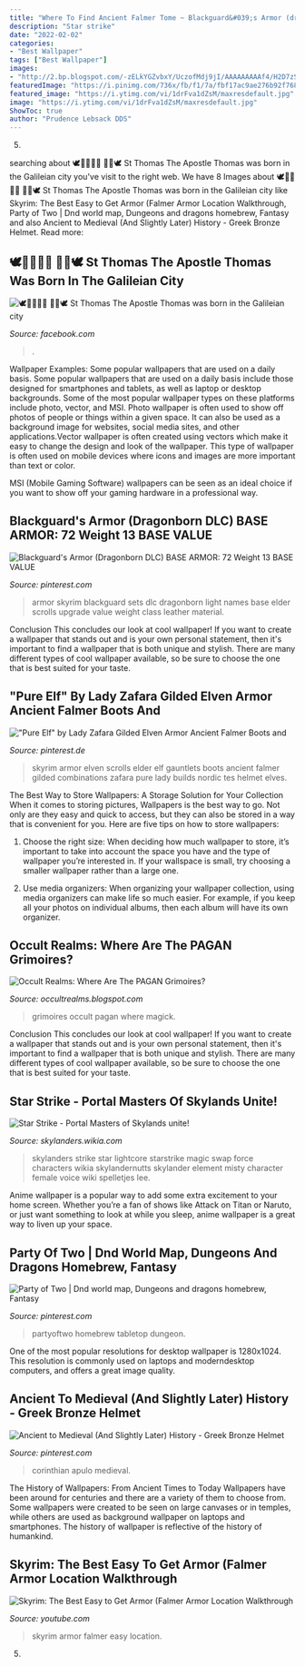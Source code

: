 ```yaml
---
title: "Where To Find Ancient Falmer Tome ~ Blackguard&#039;s Armor (dragonborn Dlc) Base Armor: 72 Weight 13 Base Value"
description: "Star strike"
date: "2022-02-02"
categories:
- "Best Wallpaper"
tags: ["Best Wallpaper"]
images:
- "http://2.bp.blogspot.com/-zELkYGZvbxY/UczofMdj9jI/AAAAAAAAAf4/H2D7zSrLtz0/s640/abdadb2.jpg"
featuredImage: "https://i.pinimg.com/736x/fb/f1/7a/fbf17ac9ae276b92f76818f7d1c5a20f.jpg"
featured_image: "https://i.ytimg.com/vi/1drFva1dZsM/maxresdefault.jpg"
image: "https://i.ytimg.com/vi/1drFva1dZsM/maxresdefault.jpg"
ShowToc: true
author: "Prudence Lebsack DDS"
---
```



5.

	

		
searching about 🕊🙏🏾💚💛 ️🙏🏾🕊 St Thomas The Apostle Thomas was born in the Galileian city you've visit to the right web. We have 8 Images about 🕊🙏🏾💚💛 ️🙏🏾🕊 St Thomas The Apostle Thomas was born in the Galileian city like Skyrim: The Best Easy to Get Armor (Falmer Armor Location Walkthrough, Party of Two | Dnd world map, Dungeons and dragons homebrew, Fantasy and also Ancient to Medieval (And Slightly Later) History - Greek Bronze Helmet. Read more:
		
    
## 🕊🙏🏾💚💛 ️🙏🏾🕊 St Thomas The Apostle Thomas Was Born In The Galileian City

<img loading=lazy src="https://lookaside.fbsbx.com/lookaside/crawler/media/?media_id=2268797043435394" onerror="this.onerror=null;this.src='https://tse3.mm.bing.net/th?id=OIP.8DXWvp2MN9TcXeoibfDQ3gAAAA&amp;pid=15.1';" alt="🕊🙏🏾💚💛 ️🙏🏾🕊 St Thomas The Apostle Thomas was born in the Galileian city">

_Source: facebook.com_

>. 

	

Wallpaper Examples: Some popular wallpapers that are used on a daily basis.
Some popular wallpapers that are used on a daily basis include those designed for smartphones and tablets, as well as laptop or desktop backgrounds. Some of the most popular wallpaper types on these platforms include photo, vector, and MSI. 
Photo wallpaper is often used to show off photos of people or things within a given space. It can also be used as a background image for websites, social media sites, and other applications.Vector wallpaper is often created using vectors which make it easy to change the design and look of the wallpaper. This type of wallpaper is often used on mobile devices where icons and images are more important than text or color. 

MSI (Mobile Gaming Software) wallpapers can be seen as an ideal choice if you want to show off your gaming hardware in a professional way.

    
## Blackguard&#039;s Armor (Dragonborn DLC) BASE ARMOR: 72 Weight 13 BASE VALUE

<img loading=lazy src="https://i.pinimg.com/originals/5b/ba/eb/5bbaebfac10646d805f95f35c4a7a757.jpg" onerror="this.onerror=null;this.src='https://tse3.mm.bing.net/th?id=OIP.ZYiPPKmgkIHnBBBgC7xzowHaPe&amp;pid=15.1';" alt="Blackguard&#039;s Armor (Dragonborn DLC) BASE ARMOR: 72 Weight 13 BASE VALUE">

_Source: pinterest.com_

>armor skyrim blackguard sets dlc dragonborn light names base elder scrolls upgrade value weight class leather material. 

	

Conclusion
This concludes our look at cool wallpaper! If you want to create a wallpaper that stands out and is your own personal statement, then it's important to find a wallpaper that is both unique and stylish. There are many different types of cool wallpaper available, so be sure to choose the one that is best suited for your taste.

    
## &quot;Pure Elf&quot; By Lady Zafara Gilded Elven Armor Ancient Falmer Boots And

<img loading=lazy src="https://i.pinimg.com/originals/84/7c/fc/847cfc80072c7c40f1273503eba2750b.jpg" onerror="this.onerror=null;this.src='https://tse1.mm.bing.net/th?id=OIP.TDb5uYXNGbX6A4WWr2CuYgAAAA&amp;pid=15.1';" alt="&quot;Pure Elf&quot; by Lady Zafara Gilded Elven Armor Ancient Falmer Boots and">

_Source: pinterest.de_

>skyrim armor elven scrolls elder elf gauntlets boots ancient falmer gilded combinations zafara pure lady builds nordic tes helmet elves. 

	

The Best Way to Store Wallpapers: A Storage Solution for Your Collection
When it comes to storing pictures, Wallpapers is the best way to go. Not only are they easy and quick to access, but they can also be stored in a way that is convenient for you. Here are five tips on how to store wallpapers:
1) Choose the right size: When deciding how much wallpaper to store, it’s important to take into account the space you have and the type of wallpaper you’re interested in. If your wallspace is small, try choosing a smaller wallpaper rather than a large one.

2) Use media organizers: When organizing your wallpaper collection, using media organizers can make life so much easier. For example, if you keep all your photos on individual albums, then each album will have its own organizer.

    
## Occult Realms: Where Are The PAGAN Grimoires?

<img loading=lazy src="http://2.bp.blogspot.com/-zELkYGZvbxY/UczofMdj9jI/AAAAAAAAAf4/H2D7zSrLtz0/s640/abdadb2.jpg" onerror="this.onerror=null;this.src='https://tse1.mm.bing.net/th?id=OIP.sVX4A7WW-Hxw2WYKfCN2MgHaJk&amp;pid=15.1';" alt="Occult Realms: Where Are The PAGAN Grimoires?">

_Source: occultrealms.blogspot.com_

>grimoires occult pagan where magick. 

	

Conclusion
This concludes our look at cool wallpaper! If you want to create a wallpaper that stands out and is your own personal statement, then it's important to find a wallpaper that is both unique and stylish. There are many different types of cool wallpaper available, so be sure to choose the one that is best suited for your taste.

    
## Star Strike - Portal Masters Of Skylands Unite!

<img loading=lazy src="http://img2.wikia.nocookie.net/__cb20130819001448/skylanders/images/7/7f/Star_Strike_Art.jpg" onerror="this.onerror=null;this.src='https://tse4.mm.bing.net/th?id=OIP.yJ2M0WiXXfRk5I7KFhID4QHaHm&amp;pid=15.1';" alt="Star Strike - Portal Masters of Skylands unite!">

_Source: skylanders.wikia.com_

>skylanders strike star lightcore starstrike magic swap force characters wikia skylandernutts skylander element misty character female voice wiki spelletjes lee. 

	

Anime wallpaper is a popular way to add some extra excitement to your home screen. Whether you’re a fan of shows like Attack on Titan or Naruto, or just want something to look at while you sleep, anime wallpaper is a great way to liven up your space.

    
## Party Of Two | Dnd World Map, Dungeons And Dragons Homebrew, Fantasy

<img loading=lazy src="https://i.pinimg.com/originals/35/37/93/353793c971bf9834cce2cc33dfe5cc54.png" onerror="this.onerror=null;this.src='https://tse2.mm.bing.net/th?id=OIP.dTp0Xy6bsDhP1h__RiNP7QHaKx&amp;pid=15.1';" alt="Party of Two | Dnd world map, Dungeons and dragons homebrew, Fantasy">

_Source: pinterest.com_

>partyoftwo homebrew tabletop dungeon. 

	

One of the most popular resolutions for desktop wallpaper is 1280x1024. This resolution is commonly used on laptops and moderndesktop computers, and offers a great image quality.

    
## Ancient To Medieval (And Slightly Later) History - Greek Bronze Helmet

<img loading=lazy src="https://i.pinimg.com/736x/fb/f1/7a/fbf17ac9ae276b92f76818f7d1c5a20f.jpg" onerror="this.onerror=null;this.src='https://tse2.mm.bing.net/th?id=OIP.DNEmP7ZwWk13EuNmgd7cDgHaHa&amp;pid=15.1';" alt="Ancient to Medieval (And Slightly Later) History - Greek Bronze Helmet">

_Source: pinterest.com_

>corinthian apulo medieval. 

	

The History of Wallpapers: From Ancient Times to Today
Wallpapers have been around for centuries and there are a variety of them to choose from. Some wallpapers were created to be seen on large canvases or in temples, while others are used as background wallpaper on laptops and smartphones. The history of wallpaper is reflective of the history of humankind.

    
## Skyrim: The Best Easy To Get Armor (Falmer Armor Location Walkthrough

<img loading=lazy src="https://i.ytimg.com/vi/1drFva1dZsM/maxresdefault.jpg" onerror="this.onerror=null;this.src='https://tse1.mm.bing.net/th?id=OIP.Bue3zjwmGlBRLL-bpPR-RAHaEK&amp;pid=15.1';" alt="Skyrim: The Best Easy to Get Armor (Falmer Armor Location Walkthrough">

_Source: youtube.com_

>skyrim armor falmer easy location. 

	

5.

